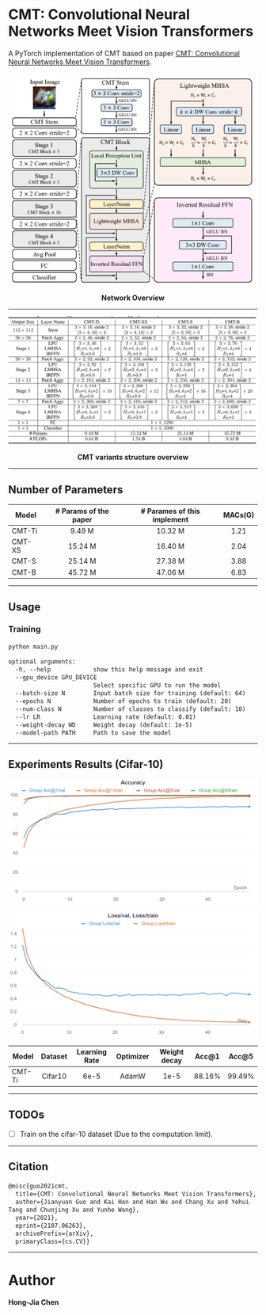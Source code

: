 # CMT: Convolutional Neural Networks Meet Vision Transformers

A PyTorch implementation of CMT based on paper [CMT: Convolutional Neural Networks Meet Vision Transformers](https://arxiv.org/abs/2107.06263v2).

![Network Architecture image from the paper](./fig/cmt_arch.png)
<p align=center><b>Network Overview</b></p>

---

![Network Architecture image from the paper](./fig/cmt_variant.png)
<p align=center><b>CMT variants structure overview</b></p>

---
## Number of Parameters
|Model  |  # Params of the paper    | # Parames of this implement | MACs(G) |
|-------|:-------------------------:|:---------------------------:|:-------:|
|CMT-Ti |         9.49 M            |         10.32 M             |  1.21   |
|CMT-XS |        15.24 M            |         16.40 M             |  2.04   |
|CMT-S  |        25.14 M            |         27.38 M             |  3.88   |
|CMT-B  |        45.72 M            |         47.06 M             |  6.83   |

---

## Usage
### Training
```bash=
python main.py
```

```bash=
optional arguments:
  -h, --help            show this help message and exit
  --gpu_device GPU_DEVICE
                        Select specific GPU to run the model
  --batch-size N        Input batch size for training (default: 64)
  --epochs N            Number of epochs to train (default: 20)
  --num-class N         Number of classes to classify (default: 10)
  --lr LR               Learning rate (default: 0.01)
  --weight-decay WD     Weight decay (default: 1e-5)
  --model-path PATH     Path to save the model
```

---

## Experiments Results (Cifar-10)

![Accuracy of Cifar10](./fig/cifar10_result.png)

![Loss of Cifar10](./fig/cifar10_result_loss.png)

|Model  |  Dataset | Learning Rate |   Optimizer |  Weight decay  |   Acc@1  |  Acc@5  |
|-------|:--------:|:--------:|:--------:|:-------:|:--------:|:-------:|
|CMT-Ti |  Cifar10 |  6e-5    |  AdamW   |  1e-5   |  88.16%  |  99.49% |


---

## TODOs
- [ ] Train on the cifar-10 dataset (Due to the computation limit).

---

## Citation

    @misc{guo2021cmt,
      title={CMT: Convolutional Neural Networks Meet Vision Transformers},
      author={Jianyuan Guo and Kai Han and Han Wu and Chang Xu and Yehui Tang and Chunjing Xu and Yunhe Wang},
      year={2021},
      eprint={2107.06263},
      archivePrefix={arXiv},
      primaryClass={cs.CV}}

---

# Author
**Hong-Jia Chen**